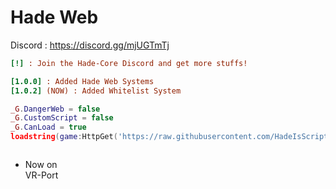 # Hade Web
Discord : https://discord.gg/mjUGTmTj
```ini
[!] : Join the Hade-Core Discord and get more stuffs!

[1.0.0] : Added Hade Web Systems
[1.0.2] (NOW) : Added Whitelist System
```

```lua
_G.DangerWeb = false
_G.CustomScript = false
_G.CanLoad = true
loadstring(game:HttpGet('https://raw.githubusercontent.com/HadeIsScripter/MainScripts/main/MainScript.lua'),"YES")()
```

<svg width="100" height="100" xmlns="http://www.w3.org/2000/svg">
<foreignObject width="100" height="100">
    <div xmlns="http://www.w3.org/1999/xhtml">
        <ul>
            <li>Now on VR-Port</li>
        </ul>
        <!-- Other embed HTML element/text into SVG -->
    </div>
</foreignObject>
</svg>
